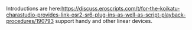 Introductions are here:https://discuss.eroscripts.com/t/for-the-koikatu-charastudio-provides-link-osr2-sr6-plug-ins-as-well-as-script-playback-procedures/190793
support handy and other linear devices.
